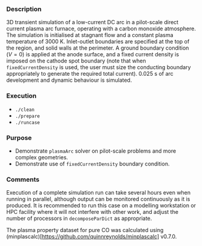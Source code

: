 ### Description ###

3D transient simulation of a low-current DC arc in a pilot-scale direct current plasma arc 
furnace, operating with a carbon monoxide atmosphere. The simulation is initialised at 
stagnant flow and a constant plasma temperature of 3000 K. Inlet-outlet boundaries are 
specified at the top of the region, and solid walls at the perimeter. A ground boundary 
condition ($V=0$) is applied at the anode surface, and a fixed current density is imposed 
on the cathode spot boundary (note that when `fixedCurrentDensity` is used, the user must 
size the conducting boundary appropriately to generate the required total current). 
0.025 s of arc development and dynamic behaviour is simulated.

### Execution ###

* `./clean`
* `./prepare`
* `./runcase`

### Purpose ###

* Demonstrate `plasmaArc` solver on pilot-scale problems and more complex geometries.
* Demonstrate use of `fixedCurrentDensity` boundary condition.

### Comments ###

Execution of a complete simulation run can take several hours even when running in parallel, 
although output can be monitored continuously as it is produced. It is recommended to run this 
case on a modelling workstation or HPC facility where it will not interfere with other work, 
and adjust the number of processors in `decomposeParDict` as appropriate.

The plasma property dataset for pure CO was calculated using 
(minplascalc)[https://github.com/quinnreynolds/minplascalc] v0.7.0.

